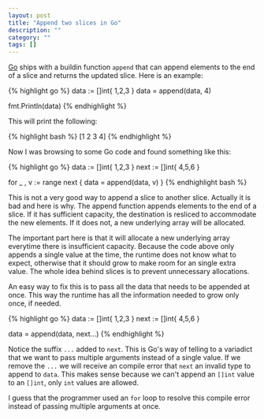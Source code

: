 ```yaml
---
layout: post
title: "Append two slices in Go"
description: ""
category: ""
tags: []
---
```


[Go]("http://golang.org") ships with a buildin function `append` that can append
elements to the end of a slice and returns the updated slice. Here is an example:

{% highlight go %}
data := []int{ 1,2,3 }
data = append(data, 4)

fmt.Println(data)
{% endhighlight %}

This will print the following:

{% highlight bash %}
[1 2 3 4]
{% endhighlight %}

Now I was browsing to some Go code and found something like this:

{% highlight go %}
data := []int{ 1,2,3 }
next := []int{ 4,5,6 }

for _ , v := range next {
    data = append(data, v)
}
{% endhighlight bash %}

This is not a very good way to append a slice to another slice. Actually
it is bad and here is why. The append function appends elements to
the end of a slice. If it has sufficient capacity, the destination is resliced
to accommodate the new elements. If it does not, a new underlying array will be allocated.

The important part here is that it will allocate a new underlying array everytime
there is insufficient capacity. Because the code above only appends a single
value at the time, the runtime does not know what to expect, otherwise that it
should grow to make room for an single extra value. The whole idea behind slices
is to prevent unnecessary allocations.

An easy way to fix this is to pass all the data that needs to be appended at once.
This way the runtime has all the information needed to grow only once, if needed.

{% highlight go %}
data := []int{ 1,2,3 }
next := []int{ 4,5,6 }

data = append(data, next...)
{% endhighlight %}

Notice the suffix `...` added to `next`. This is Go's way of telling to a variadict
that we want to pass multiple arguments instead of a single value.
If we remove the `...` we will receive an compile error that `next` an invalid
type to append to `data`. This makes sense because we can't append an `[]int` value
to an `[]int`, only `int` values are allowed.

I guess that the programmer used an `for` loop to resolve this compile error instead
of passing multiple arguments at once.
